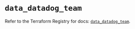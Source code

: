 # `data_datadog_team`

Refer to the Terraform Registry for docs: [`data_datadog_team`](https://registry.terraform.io/providers/datadog/datadog/3.50.0/docs/data-sources/team).
